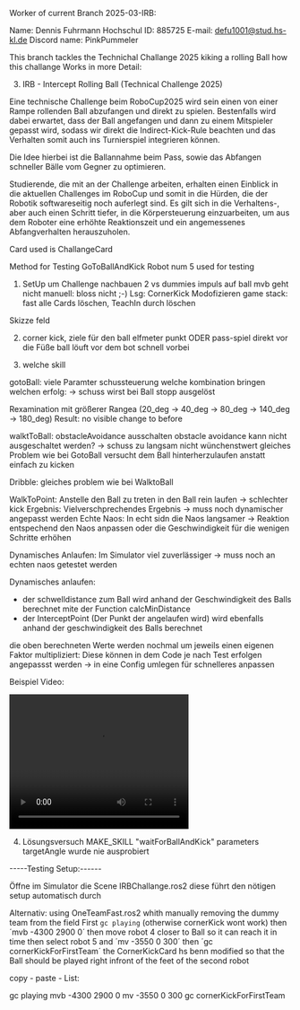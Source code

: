 

Worker of current Branch 2025-03-IRB:

Name: 		Dennis Fuhrmann
Hochschul ID: 	885725
E-mail:		defu1001@stud.hs-kl.de
Discord name:	PinkPummeler

This branch tackles the Technichal Challange 2025 kiking a rolling Ball how this challange Works in more Detail:

3. IRB - Intercept Rolling Ball (Technical Challenge 2025)

Eine technische Challenge beim RoboCup2025 wird sein einen von einer Rampe rollenden Ball abzufangen und direkt zu spielen. 
Bestenfalls wird dabei erwartet, dass der Ball angefangen und dann zu einem Mitspieler gepasst wird, sodass wir direkt die Indirect-Kick-Rule beachten und das Verhalten somit auch ins Turnierspiel integrieren können.

Die Idee hierbei ist die Ballannahme beim Pass, sowie das Abfangen schneller Bälle vom Gegner zu optimieren.

Studierende, die mit an der Challenge arbeiten, erhalten einen Einblick in die aktuellen Challenges im RoboCup und somit in die Hürden,
 die der Robotik softwareseitig noch auferlegt sind. Es gilt sich in die Verhaltens-, aber auch einen Schritt tiefer, in die Körpersteuerung einzuarbeiten,
 um aus dem Roboter eine erhöhte Reaktionszeit und ein angemessenes Abfangverhalten herauszuholen. 

Card used is ChallangeCard

Method for Testing GoToBallAndKick
Robot num 5 used for testing

1) SetUp um  Challenge nachbauen
2 vs dummies
impuls auf ball mvb geht nicht 
manuell: bloss nicht ;-)
Lsg: CornerKick Modofizieren
game stack: fast alle Cards löschen, TeachIn durch löschen


Skizze feld 

2) corner kick, 
ziele für den ball elfmeter punkt ODER
pass-spiel direkt vor die Füße
ball löuft vor dem bot schnell vorbei

3) welche skill

gotoBall: viele Paramter schussteuerung
welche kombination bringen welchen erfolg: -> schuss wirst bei Ball stopp ausgelöst

Rexamination mit größerer Rangea (20_deg -> 40_deg -> 80_deg -> 140_deg -> 180_deg)
Result: no visible change to before

walktToBall: obstacleAvoidance ausschalten
obstacle avoidance kann nicht ausgeschaltet werden? -> schuss zu langsam nicht wünchenstwert 
gleiches Problem wie bei GotoBall versucht dem Ball hinterherzulaufen anstatt einfach zu kicken

Dribble:
gleiches problem wie bei WalktoBall

WalkToPoint:
Anstelle den Ball zu treten in den Ball rein laufen -> schlechter kick
Ergebnis: Vielverschprechendes Ergebnis -> muss noch dynamischer angepasst werden
Echte Naos: In echt sidn die Naos langsamer -> Reaktion entspechend den Naos anpassen oder die Geschwindigkeit für die wenigen Schritte erhöhen

Dynamisches Anlaufen: Im Simulator viel zuverlässiger -> muss noch an echten naos getestet werden 


Dynamisches anlaufen:
 - der schwelldistance zum Ball wird anhand der Geschwindigkeit des Balls berechnet mite der Function calcMinDistance
 - der InterceptPoint (Der Punkt der angelaufen wird) wird ebenfalls anhand der geschwindigkeit des Balls berechnet

die oben berechneten Werte werden nochmal um jeweils einen eigenen Faktor multipliziert:
Diese können in dem Code je nach Test erfolgen angepassst werden -> in eine Config umlegen für schnelleres anpassen

Beispiel Video:

<video src="2025-01-20 21-41-55.mp4" width="320" height="240" controls></video>

4) Lösungsversuch
MAKE_SKILL "waitForBallAndKick"
parameters targetAngle
wurde nie ausprobiert

-----Testing Setup:------

Öffne im Simulator die Scene IRBChallange.ros2
diese führt den nötigen setup automatisch durch

Alternativ:
using OneTeamFast.ros2 whith manually removing the dummy team from the field
First `gc playing` (otherwise cornerKick wont work)
then ´mvb -4300 2900 0´
then move robot 4 closer to Ball so it can reach it in time
then select robot 5 and ´mv -3550 0 300´
then ´gc cornerKickForFirstTeam´
the CornerKickCard hs benn modified so that the Ball should be played right infront of the feet of the second robot

copy - paste - List:

gc playing
mvb -4300 2900 0
mv -3550 0 300
gc cornerKickForFirstTeam

